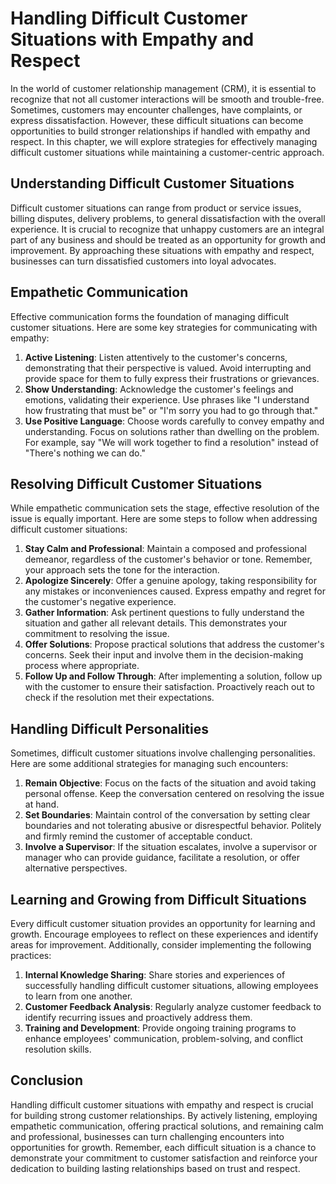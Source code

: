 Handling Difficult Customer Situations with Empathy and Respect
==========================================================================

In the world of customer relationship management (CRM), it is essential to recognize that not all customer interactions will be smooth and trouble-free. Sometimes, customers may encounter challenges, have complaints, or express dissatisfaction. However, these difficult situations can become opportunities to build stronger relationships if handled with empathy and respect. In this chapter, we will explore strategies for effectively managing difficult customer situations while maintaining a customer-centric approach.

**Understanding Difficult Customer Situations**
-----------------------------------------------

Difficult customer situations can range from product or service issues, billing disputes, delivery problems, to general dissatisfaction with the overall experience. It is crucial to recognize that unhappy customers are an integral part of any business and should be treated as an opportunity for growth and improvement. By approaching these situations with empathy and respect, businesses can turn dissatisfied customers into loyal advocates.

**Empathetic Communication**
----------------------------

Effective communication forms the foundation of managing difficult customer situations. Here are some key strategies for communicating with empathy:

1. **Active Listening**: Listen attentively to the customer's concerns, demonstrating that their perspective is valued. Avoid interrupting and provide space for them to fully express their frustrations or grievances.
2. **Show Understanding**: Acknowledge the customer's feelings and emotions, validating their experience. Use phrases like "I understand how frustrating that must be" or "I'm sorry you had to go through that."
3. **Use Positive Language**: Choose words carefully to convey empathy and understanding. Focus on solutions rather than dwelling on the problem. For example, say "We will work together to find a resolution" instead of "There's nothing we can do."

**Resolving Difficult Customer Situations**
-------------------------------------------

While empathetic communication sets the stage, effective resolution of the issue is equally important. Here are some steps to follow when addressing difficult customer situations:

1. **Stay Calm and Professional**: Maintain a composed and professional demeanor, regardless of the customer's behavior or tone. Remember, your approach sets the tone for the interaction.
2. **Apologize Sincerely**: Offer a genuine apology, taking responsibility for any mistakes or inconveniences caused. Express empathy and regret for the customer's negative experience.
3. **Gather Information**: Ask pertinent questions to fully understand the situation and gather all relevant details. This demonstrates your commitment to resolving the issue.
4. **Offer Solutions**: Propose practical solutions that address the customer's concerns. Seek their input and involve them in the decision-making process where appropriate.
5. **Follow Up and Follow Through**: After implementing a solution, follow up with the customer to ensure their satisfaction. Proactively reach out to check if the resolution met their expectations.

**Handling Difficult Personalities**
------------------------------------

Sometimes, difficult customer situations involve challenging personalities. Here are some additional strategies for managing such encounters:

1. **Remain Objective**: Focus on the facts of the situation and avoid taking personal offense. Keep the conversation centered on resolving the issue at hand.
2. **Set Boundaries**: Maintain control of the conversation by setting clear boundaries and not tolerating abusive or disrespectful behavior. Politely and firmly remind the customer of acceptable conduct.
3. **Involve a Supervisor**: If the situation escalates, involve a supervisor or manager who can provide guidance, facilitate a resolution, or offer alternative perspectives.

**Learning and Growing from Difficult Situations**
--------------------------------------------------

Every difficult customer situation provides an opportunity for learning and growth. Encourage employees to reflect on these experiences and identify areas for improvement. Additionally, consider implementing the following practices:

1. **Internal Knowledge Sharing**: Share stories and experiences of successfully handling difficult customer situations, allowing employees to learn from one another.
2. **Customer Feedback Analysis**: Regularly analyze customer feedback to identify recurring issues and proactively address them.
3. **Training and Development**: Provide ongoing training programs to enhance employees' communication, problem-solving, and conflict resolution skills.

**Conclusion**
--------------

Handling difficult customer situations with empathy and respect is crucial for building strong customer relationships. By actively listening, employing empathetic communication, offering practical solutions, and remaining calm and professional, businesses can turn challenging encounters into opportunities for growth. Remember, each difficult situation is a chance to demonstrate your commitment to customer satisfaction and reinforce your dedication to building lasting relationships based on trust and respect.
